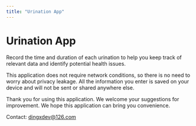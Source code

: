 ```yaml
---
title: "Urination App"
---
```


# Urination App

Record the time and duration of each urination to help you keep track of relevant data and identify potential health issues.

This application does not require network conditions, so there is no need to worry about privacy leakage. All the information you enter is saved on your device and will not be sent or shared anywhere else.

Thank you for using this application. We welcome your suggestions for improvement. We hope this application can bring you convenience.

Contact: dingxdev@126.com
